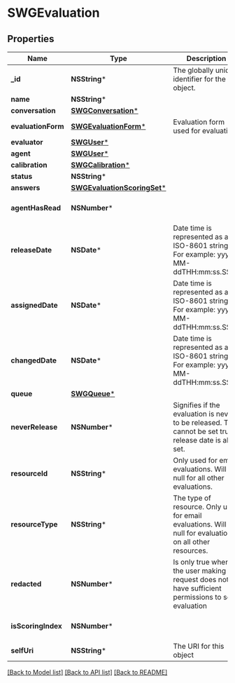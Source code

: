 # SWGEvaluation

## Properties
Name | Type | Description | Notes
------------ | ------------- | ------------- | -------------
**_id** | **NSString*** | The globally unique identifier for the object. | [optional] 
**name** | **NSString*** |  | [optional] 
**conversation** | [**SWGConversation***](SWGConversation.md) |  | [optional] 
**evaluationForm** | [**SWGEvaluationForm***](SWGEvaluationForm.md) | Evaluation form used for evaluation. | [optional] 
**evaluator** | [**SWGUser***](SWGUser.md) |  | [optional] 
**agent** | [**SWGUser***](SWGUser.md) |  | [optional] 
**calibration** | [**SWGCalibration***](SWGCalibration.md) |  | [optional] 
**status** | **NSString*** |  | [optional] 
**answers** | [**SWGEvaluationScoringSet***](SWGEvaluationScoringSet.md) |  | [optional] 
**agentHasRead** | **NSNumber*** |  | [optional] [default to @0]
**releaseDate** | **NSDate*** | Date time is represented as an ISO-8601 string. For example: yyyy-MM-ddTHH:mm:ss.SSSZ | [optional] 
**assignedDate** | **NSDate*** | Date time is represented as an ISO-8601 string. For example: yyyy-MM-ddTHH:mm:ss.SSSZ | [optional] 
**changedDate** | **NSDate*** | Date time is represented as an ISO-8601 string. For example: yyyy-MM-ddTHH:mm:ss.SSSZ | [optional] 
**queue** | [**SWGQueue***](SWGQueue.md) |  | [optional] 
**neverRelease** | **NSNumber*** | Signifies if the evaluation is never to be released. This cannot be set true if release date is also set. | [optional] [default to @0]
**resourceId** | **NSString*** | Only used for email evaluations. Will be null for all other evaluations. | [optional] 
**resourceType** | **NSString*** | The type of resource. Only used for email evaluations. Will be null for evaluations on all other resources. | [optional] 
**redacted** | **NSNumber*** | Is only true when the user making the request does not have sufficient permissions to see evaluation | [optional] [default to @0]
**isScoringIndex** | **NSNumber*** |  | [optional] [default to @0]
**selfUri** | **NSString*** | The URI for this object | [optional] 

[[Back to Model list]](../README.md#documentation-for-models) [[Back to API list]](../README.md#documentation-for-api-endpoints) [[Back to README]](../README.md)


